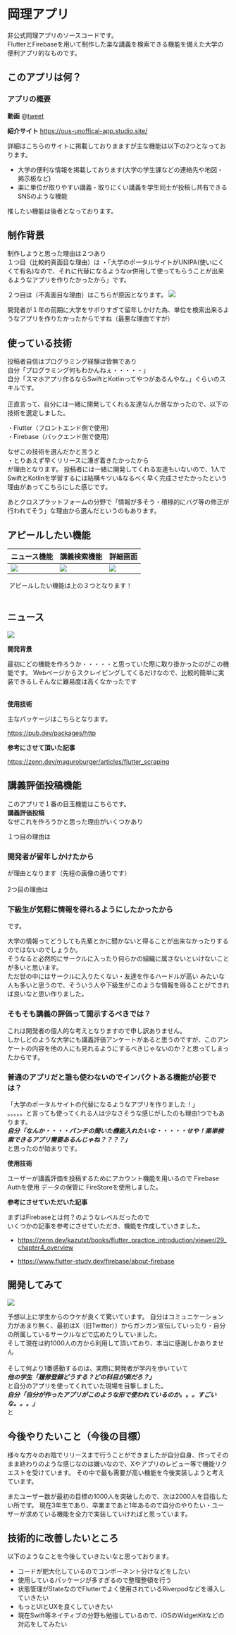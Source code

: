 # 岡理アプリ

非公式岡理アプリのソースコードです。<br>
FlutterとFirebaseを用いて制作した楽な講義を検索できる機能を備えた大学の便利アプリ的なものです。<br>


## このアプリは何？

### アプリの概要
**動画**
@[tweet](https://twitter.com/i/status/1495295998759153666)

**紹介サイト**
https://ous-unoffical-app.studio.site/



詳細はこちらのサイトに掲載しておりまますが主な機能は以下の2つとなっております。<br>
- 大学の便利な情報を掲載しております(大学の学生課などの連絡先や地図・掲示板など)
- 楽に単位が取りやすい講義・取りにくい講義を学生同士が投稿し共有できるSNSのような機能

推したい機能は後者となっております。


## 制作背景

制作しようと思った理由は２つあり<br>
１つ目（比較的真面目な理由）は
・「大学のポータルサイトがUNIPA(使いにくくて有名)なので、それに代替になるようなor併用して使ってもらうことが出来るようなアプリを作りたかったから」です。
​

２つ目は（不真面目な理由）はこちらが原因となります。
![](https://storage.googleapis.com/zenn-user-upload/9ac79c057d37-20231203.png)
​
​

開発者が１年の前期に大学をサボりすぎて留年しかけた為、単位を検索出来るようなアプリを作りたかったからですね（最悪な理由ですが）


## 使っている技術

投稿者自信はプログラミング経験は皆無であり<br>
自分「プログラミング何もわかんねぇ・・・・・」<br>
自分「スマホアプリ作るならSwiftとKotlinってやつがあるんやな。」ぐらいのスキルです。<br><br>
正直言って、自分には一緒に開発してくれる友達なんか居なかったので、以下の技術を選定しました。

・Flutter（フロントエンド側で使用）<br>
・Firebase（バックエンド側で使用）

なぜこの技術を選んだかと言うと<br>
・とりあえず早くリリースに漕ぎ着きたかったから<br>
が理由となります。
投稿者には一緒に開発してくれる友達もいないので、1人でSwiftとKotlinを学習するには結構キツい&なるべく早く完成させたかったという理由があってこちらにした感じです。

あとクロスプラットフォームの分野で「情報が多そう・積極的にバグ等の修正が行われてそう」な理由から選んだというのもあります。


## アピールしたい機能

ニュース機能|講義検索機能|詳細画面
--|--|--
![](https://storage.googleapis.com/zenn-user-upload/502703fa5eca-20231203.png)|![](https://storage.googleapis.com/zenn-user-upload/e843f863d007-20231203.png)|![](https://storage.googleapis.com/zenn-user-upload/3ad00f994b2b-20231203.png)

​
アピールしたい機能は上の３つとなります！<br>
​
## ニュース
![](https://storage.googleapis.com/zenn-user-upload/502703fa5eca-20231203.png)


**開発背景**<br>

最初にどの機能を作ろうか・・・・・と思っていた際に取り掛かったのがこの機能です。
Webページからスクレイピングしてくるだけなので、比較的簡単に実装できるしそんなに難易度は高くなかったです<br>
​

**使用技術**

主なパッケージはこちらとなります。

https://pub.dev/packages/http


**参考にさせて頂いた記事**

https://zenn.dev/maguroburger/articles/flutter_scraping
​
## 講義評価投稿機能
このアプリで１番の目玉機能はこちらです。<br>
**講義評価投稿**<br>
なぜこれを作ろうかと思った理由がいくつかあり<br>

１つ目の理由は
​
### 開発者が留年しかけたから

が理由となります（先程の画像の通りです）<br><br>
​
2つ目の理由は<br>

### 下級生が気軽に情報を得れるようにしたかったから<br>
です。<br>

大学の情報ってどうしても先輩とかに聞かないと得ることが出来なかったりするのではないのでしょうか。<br>
そうなると必然的にサークルに入ったり何らかの組織に属さないといけないことが多いと思います。<br>
ただ世の中にはサークルに入りたくない・友達を作るハードルが高い
みたいな人も多いと思うので、そういう人や下級生がこのような情報を得ることができれば良いなと思い作りました。
​
### そもそも講義の評価って開示するべきでは？

これは開発者の個人的な考えとなりますので申し訳ありません。<br>
しかしどのような大学にも講義評価アンケートがあると思うのですが、このアンケートの内容を他の人にも見れるようにするべきじゃないのか？と思ってしまったからです。
​
​
### 普通のアプリだと誰も使わないのでインパクトある機能が必要では？
「大学のポータルサイトの代替になるようなアプリを作りました！」<br>。。。。。と言っても使ってくれる人は少なさそうな感じがしたのも理由1つでもあります。<br>
***自分「なんか・・・・パンチの聞いた機能入れたいな・・・・・せや！楽単検索できるアプリ需要あるんじゃね？？？？」***<br>
と思ったのが始まりです。



**使用技術**

ユーザーが講義評価を投稿するためにアカウント機能を用いるので
Firebase Authを使用
データの保管に
FireStoreを使用しました。

**参考にさせていただいた記事**

まずはFirebaseとは何？のようなレベルだったので<br>
いくつかの記事を参考にさせていただき、機能を作成していきました。

- https://zenn.dev/kazutxt/books/flutter_practice_introduction/viewer/29_chapter4_overview


- https://www.flutter-study.dev/firebase/about-firebase



## 開発してみて

![](https://storage.googleapis.com/zenn-user-upload/0cb9b0628c27-20231203.png)

予想以上に学生からのウケが良くて驚いています。
自分はコミュニケーション力があまり無く、最初はX（旧Twitter））からガンガン宣伝していったり・自分の所属しているサークルなどで広めたりしていました。<br>
そして現在は約1000人の方から利用して頂いており、本当に感謝しかありません<br><br>
​
そして何より1番感動するのは、実際に開発者が学内を歩いていて<br>
***他の学生「履修登録どうする？どの科目が楽だろ？」***<br>
と自分のアプリを使ってくれていた現場を目撃しました。<br>
​
***自分「自分が作ったアプリがこのような形で使われているのか。。。すごいな。。。」***<br>
と

## 今後やりたいこと（今後の目標）


様々な方々のお陰でリリースまで行うことができましたが自分自身、作ってそのまま終わりのような感じなのは嫌いなので、Xやアプリのレビュー等で機能リクエストを受けています。
その中で最も需要が高い機能を今後実装しようと考えています。


またユーザー数が最初の目標の1000人を突破したので、次は2000人を目指したい所です。
現在3年生であり、卒業まであと1年あるので自分のやりたい・ユーザーが求めている機能を全力で実装していければと思っています。

## 技術的に改善したいところ
以下のようなことを今後していきたいなと思っております。
- コードが肥大化しているのでコンポーネント分けなどをしたい
- 使用しているパッケージが多すぎるので整理整頓を行う
- 状態管理がStateなのでFlutterでよく使用されているRiverpodなどを導入していきたい
- もっとUIとUXを良くしていきたい
- 現在Swift等ネイティブの分野も勉強しているので、iOSのWidgetKitなどの対応をしてみたい

